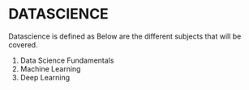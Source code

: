 # DATASCIENCE
Datascience is defined as 
Below are the different subjects that will be covered.
  1. Data Science Fundamentals
  2. Machine Learning
  3. Deep Learning
